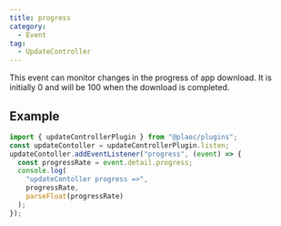 ```yaml
---
title: progress
category:
  - Event
tag:
  - UpdateController
---
```


This event can monitor changes in the progress of app download. It is initially 0 and will be 100 when the download is completed.

## Example

```ts
import { updateControllerPlugin } from "@plaoc/plugins";
const updateContoller = updateControllerPlugin.listen;
updateContoller.addEventListener("progress", (event) => {
  const progressRate = event.detail.progress;
  console.log(
    "updateContoller progress =>",
    progressRate,
    parseFloat(progressRate)
  );
});
```
